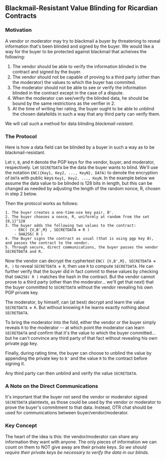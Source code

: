 ## Blackmail-Resistant Value Blinding for Ricardian Contracts

### Motivation

A vendor or moderator may try to blackmail a buyer by threatening to reveal information that's been blinded and signed by the buyer. We would like a way for the buyer to be protected against blackmail that acheives the following:

1. The vendor should be able to verify the information blinded in the contract and signed by the buyer.
2. The vendor should not be capable of proving to a third party (other than the moderator) the values to which the buyer has commited.
3. The moderator should not be able to see or verify the information blinded in the contract except in the case of a dispute.
4. When the moderator can see/verify the blinded data, he should be bound by the same restrictions as the verifier in 2.
5. At the time of writing her rating, the buyer ought to be able to unblind the chosen datafeilds in such a way that any third party can verify them.

We will call such a method for data blinding _blackmail-reistant_.

### The Protocol

Here is how a data field can be blinded by a buyer in such a way as to be blackmail-resistant.


Let `V`, `B`, and `M` denote the PGP keys for the vendor, buyer, and moderator, respectively.
Let `SECRETDATA` be the data the buyer wants to blind.
We'll use the notation `ENC({Key1, Key2, ..., KeyN}, DATA)` to denote the encryption of `DATA` with public keys `Key1, Key2, ..., KeyN`. In the example below we assume the data value to be blinded is 128 bits in length, but this can be changed as needed by adjusting the length of the random nonce, R, chosen in step 2 below.

Then the protocol works as follows:
```
1. The buyer creates a one-time-use key pair, B'.
2. The buyer chooses a nonce, R, uniformly at random from the set {0,1}^128
3. The buyer adds the following two values to the contract:
	- ENC( {V,B',M} , SECRETDATA ⊕ R )
	- SHA256( R )
4. The Buyer signs the contract as usual (that is using pgp key B), and passes the contract to the vendor.
5. Through secure, direct communications, the buyer passes the vendor SECRETDATA and R.
```

Now the vendor can decrypt the cyphertext ` ENC( {V,B',M}, SECRETDATA ⊕ R, ) ` to reveal ` SECRETDATA ⊕ R `, then use `R` to compute `SECRETDATA`. He can further verify that the buyer did in fact commit to these values by checking that `SHA256( R )` matches the hash in the contract. But the vendor cannot prove to a third party (other than the moderator... we'll get that next) that the buyer committed to `SECRETDATA` without the vendor revealing his own PGP private key.

The moderator, by himself, can (at best) decrypt and learn the value `SECRETDATA ⊕ R`. But without knowing `R` he learns exactly nothing about `SECRETDATA`.

To bring the moderator into the fold, either the vendor or the buyer simply reveals `R` to the moderator -- at which point the moderator can learn `SECRETDATA` and confirm that it's the value to which the buyer committed... but he can't convince any third party of that fact without revealing his own private pgp key.

Finally, during rating time, the buyer can choose to unblind the value by appending the private key to `B'` and the value `R` to the contract before signing it.

Any third party can then unblind and verify the value `SECRETDATA`.

### A Note on the Direct Communications
It's important that the buyer not send the vendor or moderator signed `SECRETDATA` plaintexts, as those could be used by the vendor or moderator to prove the buyer's commitment to that data. Instead, OTR chat should be used for communications between buyer/vendor/moderator.

### Key Concept
The heart of the idea is this: the vendor/moderator can share any information they want with anyone. The only pieces of information we can count on them to NOT give away are their private keys. _So we should require their private keys be necessary to verify the data in our blinds._
